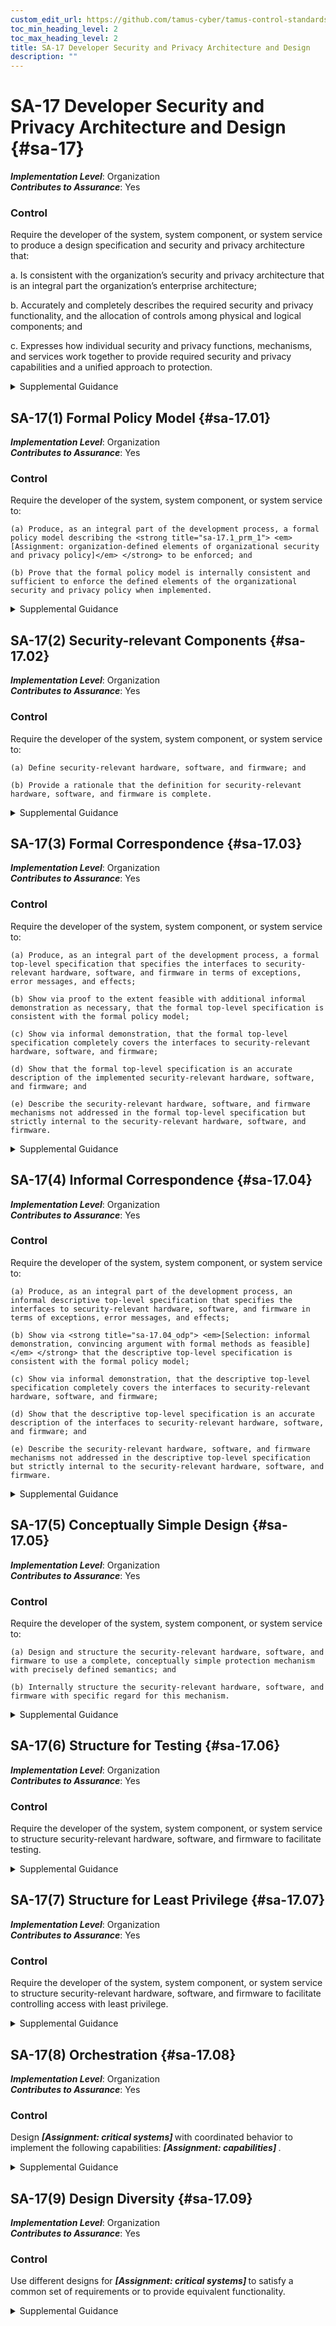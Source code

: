 ```yaml
---
custom_edit_url: https://github.com/tamus-cyber/tamus-control-standards/tree/main/content/tamus.edu/TAMUS_profile.xml
toc_min_heading_level: 2
toc_max_heading_level: 2
title: SA-17 Developer Security and Privacy Architecture and Design
description: ""
---
```


# SA-17 Developer Security and Privacy Architecture and Design {#sa-17}

_**Implementation Level**_: Organization\
_**Contributes to Assurance**_: Yes

### Control

Require the developer of the system, system component, or system service to produce a design specification and security and privacy architecture that:

a. Is consistent with the organization’s security and privacy architecture that is an integral part the organization’s enterprise architecture;

b. Accurately and completely describes the required security and privacy functionality, and the allocation of controls among physical and logical components; and

c. Expresses how individual security and privacy functions, mechanisms, and services work together to provide required security and privacy capabilities and a unified approach to protection.

<details>
  <summary>Supplemental Guidance</summary>

Developer security and privacy architecture and design are directed at external developers, although they could also be applied to internal (in-house) development. In contrast, <a xmlns="http://csrc.nist.gov/ns/oscal/1.0" href="#pl-8">PL-8</a> is directed at internal developers to ensure that organizations develop a security and privacy architecture that is integrated with the enterprise architecture. The distinction between SA-17 and <a xmlns="http://csrc.nist.gov/ns/oscal/1.0" href="#pl-8">PL-8</a> is especially important when organizations outsource the development of systems, system components, or system services and when there is a requirement to demonstrate consistency with the enterprise architecture and security and privacy architecture of the organization. <a xmlns="http://csrc.nist.gov/ns/oscal/1.0" href="#87087451-2af5-43d4-88c1-d66ad850f614">ISO 15408-2</a>, <a xmlns="http://csrc.nist.gov/ns/oscal/1.0" href="#4452efc0-e79e-47b8-aa30-b54f3ef61c2f">ISO 15408-3</a> , and <a xmlns="http://csrc.nist.gov/ns/oscal/1.0" href="#e3cc0520-a366-4fc9-abc2-5272db7e3564">SP 800-160-1</a> provide information on security architecture and design, including formal policy models, security-relevant components, formal and informal correspondence, conceptually simple design, and structuring for least privilege and testing.

</details>

## SA-17(1) Formal Policy Model {#sa-17.01}

_**Implementation Level**_: Organization\
_**Contributes to Assurance**_: Yes

### Control

Require the developer of the system, system component, or system service to:

    (a) Produce, as an integral part of the development process, a formal policy model describing the <strong title="sa-17.1_prm_1"> <em>[Assignment: organization-defined elements of organizational security and privacy policy]</em> </strong> to be enforced; and

    (b) Prove that the formal policy model is internally consistent and sufficient to enforce the defined elements of the organizational security and privacy policy when implemented.

<details>
  <summary>Supplemental Guidance</summary>

Formal models describe specific behaviors or security and privacy policies using formal languages, thus enabling the correctness of those behaviors and policies to be formally proven. Not all components of systems can be modeled. Generally, formal specifications are scoped to the behaviors or policies of interest, such as nondiscretionary access control policies. Organizations choose the formal modeling language and approach based on the nature of the behaviors and policies to be described and the available tools.

</details>

## SA-17(2) Security-relevant Components {#sa-17.02}

_**Implementation Level**_: Organization\
_**Contributes to Assurance**_: Yes

### Control

Require the developer of the system, system component, or system service to:

    (a) Define security-relevant hardware, software, and firmware; and

    (b) Provide a rationale that the definition for security-relevant hardware, software, and firmware is complete.

<details>
  <summary>Supplemental Guidance</summary>

The security-relevant hardware, software, and firmware represent the portion of the system, component, or service that is trusted to perform correctly to maintain required security properties.

</details>

## SA-17(3) Formal Correspondence {#sa-17.03}

_**Implementation Level**_: Organization\
_**Contributes to Assurance**_: Yes

### Control

Require the developer of the system, system component, or system service to:

    (a) Produce, as an integral part of the development process, a formal top-level specification that specifies the interfaces to security-relevant hardware, software, and firmware in terms of exceptions, error messages, and effects;

    (b) Show via proof to the extent feasible with additional informal demonstration as necessary, that the formal top-level specification is consistent with the formal policy model;

    (c) Show via informal demonstration, that the formal top-level specification completely covers the interfaces to security-relevant hardware, software, and firmware;

    (d) Show that the formal top-level specification is an accurate description of the implemented security-relevant hardware, software, and firmware; and

    (e) Describe the security-relevant hardware, software, and firmware mechanisms not addressed in the formal top-level specification but strictly internal to the security-relevant hardware, software, and firmware.

<details>
  <summary>Supplemental Guidance</summary>

Correspondence is an important part of the assurance gained through modeling. It demonstrates that the implementation is an accurate transformation of the model, and that any additional code or implementation details that are present have no impact on the behaviors or policies being modeled. Formal methods can be used to show that the high-level security properties are satisfied by the formal system description, and that the formal system description is correctly implemented by a description of some lower level, including a hardware description. Consistency between the formal top-level specification and the formal policy models is generally not amenable to being fully proven. Therefore, a combination of formal and informal methods may be needed to demonstrate such consistency. Consistency between the formal top-level specification and the actual implementation may require the use of an informal demonstration due to limitations on the applicability of formal methods to prove that the specification accurately reflects the implementation. Hardware, software, and firmware mechanisms internal to security-relevant components include mapping registers and direct memory input and output.

</details>

## SA-17(4) Informal Correspondence {#sa-17.04}

_**Implementation Level**_: Organization\
_**Contributes to Assurance**_: Yes

### Control

Require the developer of the system, system component, or system service to:

    (a) Produce, as an integral part of the development process, an informal descriptive top-level specification that specifies the interfaces to security-relevant hardware, software, and firmware in terms of exceptions, error messages, and effects;

    (b) Show via <strong title="sa-17.04_odp"> <em>[Selection: informal demonstration, convincing argument with formal methods as feasible]</em> </strong> that the descriptive top-level specification is consistent with the formal policy model;

    (c) Show via informal demonstration, that the descriptive top-level specification completely covers the interfaces to security-relevant hardware, software, and firmware;

    (d) Show that the descriptive top-level specification is an accurate description of the interfaces to security-relevant hardware, software, and firmware; and

    (e) Describe the security-relevant hardware, software, and firmware mechanisms not addressed in the descriptive top-level specification but strictly internal to the security-relevant hardware, software, and firmware.

<details>
  <summary>Supplemental Guidance</summary>

Correspondence is an important part of the assurance gained through modeling. It demonstrates that the implementation is an accurate transformation of the model, and that additional code or implementation detail has no impact on the behaviors or policies being modeled. Consistency between the descriptive top-level specification (i.e., high-level/low-level design) and the formal policy model is generally not amenable to being fully proven. Therefore, a combination of formal and informal methods may be needed to show such consistency. Hardware, software, and firmware mechanisms strictly internal to security-relevant hardware, software, and firmware include mapping registers and direct memory input and output.

</details>

## SA-17(5) Conceptually Simple Design {#sa-17.05}

_**Implementation Level**_: Organization\
_**Contributes to Assurance**_: Yes

### Control

Require the developer of the system, system component, or system service to:

    (a) Design and structure the security-relevant hardware, software, and firmware to use a complete, conceptually simple protection mechanism with precisely defined semantics; and

    (b) Internally structure the security-relevant hardware, software, and firmware with specific regard for this mechanism.

<details>
  <summary>Supplemental Guidance</summary>

The principle of reduced complexity states that the system design is as simple and small as possible (see <a xmlns="http://csrc.nist.gov/ns/oscal/1.0" href="#sa-8.7">SA-8(7)</a> ). A small and simple design is easier to understand and analyze and is also less prone to error (see <a xmlns="http://csrc.nist.gov/ns/oscal/1.0" href="#ac-25">AC-25</a>, <a xmlns="http://csrc.nist.gov/ns/oscal/1.0" href="#sa-8.13">SA-8(13)</a> ). The principle of reduced complexity applies to any aspect of a system, but it has particular importance for security due to the various analyses performed to obtain evidence about the emergent security property of the system. For such analyses to be successful, a small and simple design is essential. Application of the principle of reduced complexity contributes to the ability of system developers to understand the correctness and completeness of system security functions and facilitates the identification of potential vulnerabilities. The corollary of reduced complexity states that the simplicity of the system is directly related to the number of vulnerabilities it will contain. That is, simpler systems contain fewer vulnerabilities. An important benefit of reduced complexity is that it is easier to understand whether the security policy has been captured in the system design and that fewer vulnerabilities are likely to be introduced during engineering development. An additional benefit is that any such conclusion about correctness, completeness, and existence of vulnerabilities can be reached with a higher degree of assurance in contrast to conclusions reached in situations where the system design is inherently more complex.

</details>

## SA-17(6) Structure for Testing {#sa-17.06}

_**Implementation Level**_: Organization\
_**Contributes to Assurance**_: Yes

### Control

Require the developer of the system, system component, or system service to structure security-relevant hardware, software, and firmware to facilitate testing.

<details>
  <summary>Supplemental Guidance</summary>

Applying the security design principles in <a xmlns="http://csrc.nist.gov/ns/oscal/1.0" href="#e3cc0520-a366-4fc9-abc2-5272db7e3564">SP 800-160-1</a> promotes complete, consistent, and comprehensive testing and evaluation of systems, system components, and services. The thoroughness of such testing contributes to the evidence produced to generate an effective assurance case or argument as to the trustworthiness of the system, system component, or service.

</details>

## SA-17(7) Structure for Least Privilege {#sa-17.07}

_**Implementation Level**_: Organization\
_**Contributes to Assurance**_: Yes

### Control

Require the developer of the system, system component, or system service to structure security-relevant hardware, software, and firmware to facilitate controlling access with least privilege.

<details>
  <summary>Supplemental Guidance</summary>

The principle of least privilege states that each component is allocated sufficient privileges to accomplish its specified functions but no more (see <a xmlns="http://csrc.nist.gov/ns/oscal/1.0" href="#sa-8.14">SA-8(14)</a> ). Applying the principle of least privilege limits the scope of the component&#8217;s actions, which has two desirable effects. First, the security impact of a failure, corruption, or misuse of the system component results in a minimized security impact. Second, the security analysis of the component is simplified. Least privilege is a pervasive principle that is reflected in all aspects of the secure system design. Interfaces used to invoke component capability are available to only certain subsets of the user population, and component design supports a sufficiently fine granularity of privilege decomposition. For example, in the case of an audit mechanism, there may be an interface for the audit manager, who configures the audit settings; an interface for the audit operator, who ensures that audit data is safely collected and stored; and, finally, yet another interface for the audit reviewer, who only has a need to view the audit data that has been collected but no need to perform operations on that data.

</details>

## SA-17(8) Orchestration {#sa-17.08}

_**Implementation Level**_: Organization\
_**Contributes to Assurance**_: Yes

### Control

Design <strong title="sa-17.08_odp.01"> <em>[Assignment: critical systems]</em> </strong> with coordinated behavior to implement the following capabilities: <strong title="sa-17.08_odp.02"> <em>[Assignment: capabilities]</em> </strong>.

<details>
  <summary>Supplemental Guidance</summary>

Security resources that are distributed, located at different layers or in different system elements, or are implemented to support different aspects of trustworthiness can interact in unforeseen or incorrect ways. Adverse consequences can include cascading failures, interference, or coverage gaps. Coordination of the behavior of security resources (e.g., by ensuring that one patch is installed across all resources before making a configuration change that assumes that the patch is propagated) can avert such negative interactions.

</details>

## SA-17(9) Design Diversity {#sa-17.09}

_**Implementation Level**_: Organization\
_**Contributes to Assurance**_: Yes

### Control

Use different designs for <strong title="sa-17.09_odp"> <em>[Assignment: critical systems]</em> </strong> to satisfy a common set of requirements or to provide equivalent functionality.

<details>
  <summary>Supplemental Guidance</summary>

Design diversity is achieved by supplying the same requirements specification to multiple developers, each of whom is responsible for developing a variant of the system or system component that meets the requirements. Variants can be in software design, in hardware design, or in both hardware and a software design. Differences in the designs of the variants can result from developer experience (e.g., prior use of a design pattern), design style (e.g., when decomposing a required function into smaller tasks, determining what constitutes a separate task and how far to decompose tasks into sub-tasks), selection of libraries to incorporate into the variant, and the development environment (e.g., different design tools make some design patterns easier to visualize). Hardware design diversity includes making different decisions about what information to keep in analog form and what information to convert to digital form, transmitting the same information at different times, and introducing delays in sampling (temporal diversity). Design diversity is commonly used to support fault tolerance.

</details>

